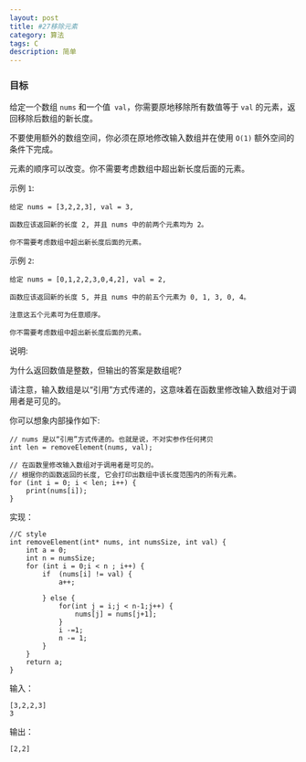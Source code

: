 ```yaml
---
layout: post
title: #27移除元素
category: 算法
tags: C
description: 简单
--- 
```

### 目标
给定一个数组 `nums` 和一个值` val`，你需要原地移除所有数值等于 `val` 的元素，返回移除后数组的新长度。

不要使用额外的数组空间，你必须在原地修改输入数组并在使用 `O(1)` 额外空间的条件下完成。

元素的顺序可以改变。你不需要考虑数组中超出新长度后面的元素。

示例 `1`:

	给定 nums = [3,2,2,3], val = 3,

	函数应该返回新的长度 2, 并且 nums 中的前两个元素均为 2。

	你不需要考虑数组中超出新长度后面的元素。
示例 `2`:

	给定 nums = [0,1,2,2,3,0,4,2], val = 2,

	函数应该返回新的长度 5, 并且 nums 中的前五个元素为 0, 1, 3, 0, 4。

	注意这五个元素可为任意顺序。

	你不需要考虑数组中超出新长度后面的元素。
说明:

为什么返回数值是整数，但输出的答案是数组呢?

请注意，输入数组是以“引用”方式传递的，这意味着在函数里修改输入数组对于调用者是可见的。

你可以想象内部操作如下:

	// nums 是以“引用”方式传递的。也就是说，不对实参作任何拷贝
	int len = removeElement(nums, val);
	
	// 在函数里修改输入数组对于调用者是可见的。
	// 根据你的函数返回的长度, 它会打印出数组中该长度范围内的所有元素。
	for (int i = 0; i < len; i++) {
	    print(nums[i]);
	}

实现：

	//C style
	int removeElement(int* nums, int numsSize, int val) {
	    int a = 0;
	    int n = numsSize;
	    for (int i = 0;i < n ; i++) {
	        if  (nums[i] != val) {
	            a++;
	            
	        } else {
	            for(int j = i;j < n-1;j++) {
	                nums[j] = nums[j+1];
	            }
	            i -=1;
	            n -= 1;
	        }
	    }
	    return a;
	}

输入：
	
	[3,2,2,3]
	3

输出：

	[2,2]
